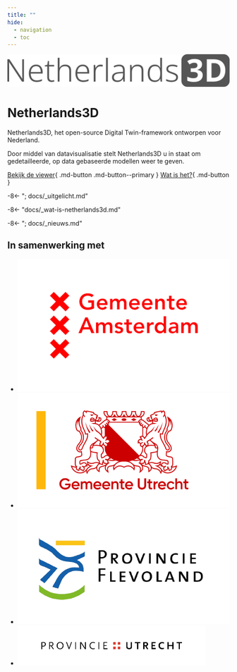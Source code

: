 ```yaml
---
title: ""
hide:
  - navigation
  - toc
---
```


<div class="hero" markdown></div>

<div class="teaser" markdown>

![](images/logo-text.svg)

# Netherlands3D

Netherlands3D, het open-source Digital Twin-framework ontworpen voor Nederland. 

Door middel van datavisualisatie stelt Netherlands3D u in staat om gedetailleerde, op data gebaseerde modellen weer te 
geven.

[Bekijk de viewer](https://netherlands3d.eu/twin/){ .md-button .md-button--primary }
[Wat is het?](#wat-is-netherlands3d){ .md-button }
</div>

[//]: # (Dit is een uitgeschakelde include naar de uitgelicht sectie, verwijder de ; om dit te laten werken)
-8<- "; docs/_uitgelicht.md"

-8<- "docs/_wat-is-netherlands3d.md"

[//]: # (Dit is een uitgeschakelde include naar de nieuws sectie, verwijder de ; om dit te laten werken)
-8<- "; docs/_nieuws.md"

<div class="full-width in-cooperation-with" markdown>

## In samenwerking met

<div class="grid cards in-cooperation-with__partners" markdown>

- ![](images/homepage/partners/gemeente-amsterdam.png)
- ![](images/homepage/partners/gemeente-utrecht.png)
- ![](images/homepage/partners/provincie-flevoland.png)
- ![](images/homepage/partners/provincie-utrecht.png)

</div>

</div>
